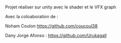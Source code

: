 Projet réaliser sur unity avec le shader et le VFX graph 

Avec la coloaboration de : 

Noham Coulon https://github.com/coucoul38

Dany Jorge Afonso : https://github.com/Urukagall
